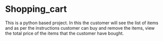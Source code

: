 # Shopping_cart
This is a python based project. In this the customer will see the list of items and as per the instructions customer can buy and remove the items, view the total price of the items that the customer have bought.
